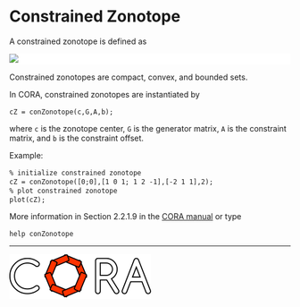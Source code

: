 # Constrained Zonotope

A constrained zonotope is defined as

<p style="background-color: white;">
<img src="https://latex.codecogs.com/svg.image?%5Cmathcal%7BCZ%7D:=%5Cbigg%5C%7Bc&plus;%5Csum_%7Bi=1%7D%5E%5Cgamma%5Cbeta_i%20G_%7B(%5Ccdot,i)%7D%5C,%5Cbigg%7C%5C,%5Csum_%7Bi=1%7D%5E%5Cgamma%5Cbeta_i%20A_%7B(%5Ccdot,i)%7D=b,%5Cbeta_i%5Cin%5B-1,1%5D%5Cbigg%5C%7D."/>
</p>

<!--
for editor.codecogs.com: 
\mathcal{CZ} := \bigg\{ c + \sum_{i=1}^\gamma \beta_i G_{(\cdot,i)} \, \bigg| \, \sum_{i=1}^\gamma \beta_i A_{(\cdot,i)} = b, \beta_i \in [-1,1] \bigg\}.
-->

Constrained zonotopes are compact, convex, and bounded sets.

In CORA, constrained zonotopes are instantiated by

    cZ = conZonotope(c,G,A,b);

where ``c`` is the zonotope center, ``G`` is the generator matrix, ``A`` is the constraint matrix, and ``b`` is the constraint offset.

Example:

    % initialize constrained zonotope
    cZ = conZonotope([0;0],[1 0 1; 1 2 -1],[-2 1 1],2);
    % plot constrained zonotope
    plot(cZ);

More information in Section 2.2.1.9 in the <a target='_blank' href="https://cora.in.tum.de/manual">CORA manual</a> or type

    help conZonotope

<hr style="height: 1px;">

<img src="../../app/images/coraLogo_readme.svg"/>